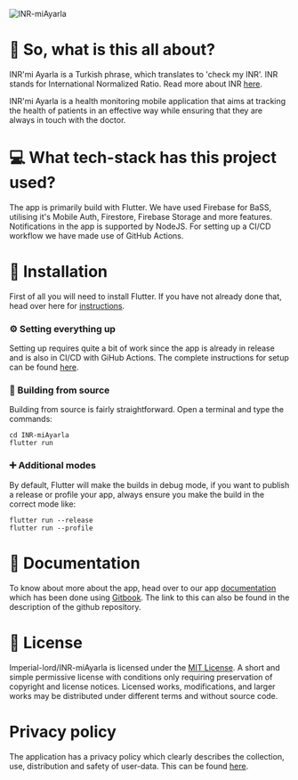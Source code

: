 ![INR-miAyarla](https://socialify.git.ci/Imperial-lord/INR-miAyarla/image?description=1&descriptionEditable=INR%27mi%20Ayarla%20is%20a%20health%20monitoring%20mobile%20application.%20&font=Raleway&forks=1&issues=1&language=1&logo=https%3A%2F%2Fi.ibb.co%2FLN23p27%2Fblood-drop.png&pulls=1&stargazers=1&theme=Light)

# 🙋 So, what is this all about? 
INR'mi Ayarla is a Turkish phrase, which translates to 'check my INR'.     INR stands for International Normalized Ratio. Read more about INR [here](https://www.urmc.rochester.edu/encyclopedia/content.aspx?contenttypeid=167&contentid=international_normalized_ratio).

INR'mi Ayarla is a health monitoring mobile application that aims at tracking the health of patients in an effective way while ensuring that they are always in touch with the doctor.

# 💻 What tech-stack has this project used?
The app is primarily build with Flutter. We have used Firebase for BaSS, utilising it's Mobile Auth, Firestore, Firebase Storage and more features. Notifications in the app is supported by NodeJS. For setting up a CI/CD workflow we have made use of GitHub Actions.

# 🔧 Installation
First of all you will need to install Flutter. If you have not already done that, head over here for [instructions](https://flutter.dev/docs/get-started/install).

### ⚙️ Setting everything up
Setting up requires quite a bit of work since the app is already in release and is also in CI/CD with GiHub Actions. The complete instructions for setup can be found [here](https://inr-mi-ayarla.gitbook.io/docs/setup-instructions).

### 🧱 Building from source 
Building from source is fairly straightforward. Open a terminal and type the commands:
```
cd INR-miAyarla
flutter run
```
### ➕ Additional modes
By default, Flutter will make the builds in debug mode, if you want to publish a release or profile your app, always ensure you make the build in the correct mode like:

```
flutter run --release
flutter run --profile
```

# 📝 Documentation
To know about more about the app, head over to our app [documentation](https://inr-mi-ayarla.gitbook.io/docs/) which has been done using [Gitbook](https://www.gitbook.com/). The link to this can also be found in the description of the github repository.


# 📜 License
Imperial-lord/INR-miAyarla is licensed under the [MIT License](https://github.com/Imperial-lord/INR-miAyarla/blob/main/LICENSE).
A short and simple permissive license with conditions only requiring preservation of copyright and license notices. Licensed works, modifications, and larger works may be distributed under different terms and without source code.

# Privacy policy
The application has a privacy policy which clearly describes the collection, use, distribution and safety of user-data. This can be found [here](https://github.com/Imperial-lord/INR-miAyarla/blob/main/PRIVACY_POLICY.md).